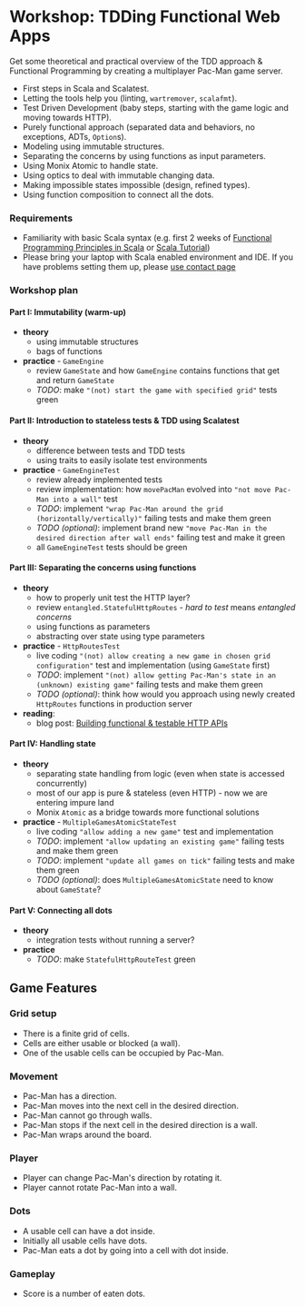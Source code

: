 # Workshop: TDDing Functional Web Apps
Get some theoretical and practical overview of the TDD approach & Functional Programming by creating a multiplayer Pac-Man game server.

* First steps in Scala and Scalatest.
* Letting the tools help you (linting, `wartremover`, `scalafmt`).
* Test Driven Development (baby steps, starting with the game logic and moving towards HTTP).
* Purely functional approach (separated data and behaviors, no exceptions, ADTs, `Option`s).
* Modeling using immutable structures.
* Separating the concerns by using functions as input parameters.
* Using Monix Atomic to handle state.
* Using optics to deal with immutable changing data.
* Making impossible states impossible (design, refined types).
* Using function composition to connect all the dots.

### Requirements
- Familiarity with basic Scala syntax (e.g. first 2 weeks of [Functional Programming Principles in Scala](https://www.coursera.org/learn/progfun1) or [Scala Tutorial](https://www.scala-exercises.org/scala_tutorial/terms_and_types))
- Please bring your laptop with Scala enabled environment and IDE. If you have problems setting them up, please [use contact page](http://michalplachta.com/contact/)

### Workshop plan

#### Part I: Immutability (warm-up)
- **theory**
  - using immutable structures
  - bags of functions
- **practice** - `GameEngine`
  - review `GameState` and how `GameEngine` contains functions that get and return `GameState`
  - *TODO*: make `"(not) start the game with specified grid"` tests green

#### Part II: Introduction to stateless tests & TDD using Scalatest
- **theory**
  - difference between tests and TDD tests
  - using traits to easily isolate test environments
- **practice** - `GameEngineTest`
  - review already implemented tests
  - review implementation: how `movePacMan` evolved into `"not move Pac-Man into a wall"` test
  - *TODO*: implement `"wrap Pac-Man around the grid (horizontally/vertically)"` failing tests and make them green
  - *TODO (optional)*: implement brand new `"move Pac-Man in the desired direction after wall ends"` failing test and make it green
  - all `GameEngineTest` tests should be green
  
#### Part III: Separating the concerns using functions
- **theory**
  - how to properly unit test the HTTP layer?
  - review `entangled.StatefulHttpRoutes` - *hard to test* means *entangled concerns*
  - using functions as parameters
  - abstracting over state using type parameters
- **practice** - `HttpRoutesTest`
  - live coding `"(not) allow creating a new game in chosen grid configuration"` test and implementation (using `GameState` first)
  - *TODO*: implement `"(not) allow getting Pac-Man's state in an (unknown) existing game"` failing tests and make them green
  - *TODO (optional)*: think how would you approach using newly created `HttpRoutes` functions in production server
- **reading**: 
  - blog post: [Building functional & testable HTTP APIs](http://michalplachta.com/2018/02/19/building-functional-testable-http-apis/)
  
#### Part IV: Handling state
- **theory**
  - separating state handling from logic (even when state is accessed concurrently)
  - most of our app is pure & stateless (even HTTP) - now we are entering impure land
  - Monix `Atomic` as a bridge towards more functional solutions
- **practice** - `MultipleGamesAtomicStateTest`
  - live coding `"allow adding a new game"` test and implementation
  - *TODO*: implement `"allow updating an existing game"` failing tests and make them green
  - *TODO*: implement `"update all games on tick"` failing tests and make them green
  - *TODO (optional)*: does `MultipleGamesAtomicState` need to know about `GameState`?
  
#### Part V: Connecting all dots
- **theory**
  - integration tests without running a server?
- **practice**
  - *TODO*: make `StatefulHttpRouteTest` green

## Game Features

### Grid setup
  * There is a finite grid of cells.
  * Cells are either usable or blocked (a wall).
  * One of the usable cells can be occupied by Pac-Man.

### Movement
  * Pac-Man has a direction.
  * Pac-Man moves into the next cell in the desired direction.
  * Pac-Man cannot go through walls.
  * Pac-Man stops if the next cell in the desired direction is a wall.
  * Pac-Man wraps around the board.
  
### Player
  * Player can change Pac-Man's direction by rotating it.
  * Player cannot rotate Pac-Man into a wall.
  
### Dots
  * A usable cell can have a dot inside.
  * Initially all usable cells have dots.
  * Pac-Man eats a dot by going into a cell with dot inside.
  
### Gameplay
  * Score is a number of eaten dots.
